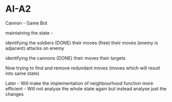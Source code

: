 # AI-A2
Cannon - Game Bot


maintaining the state - 

identifying the soldiers (DONE)
their moves (free)
their moves (enemy is adjacent)
attacks on enemy

identifying the cannons (DONE)
their moves
their targets
  
  Now trying to find and remove redundant moves (moves which will result into same state)
  
  Later - Will make the implementation of neighbourhood function more efficient - Will not analyse the whole state again but instead analyse just the changes
